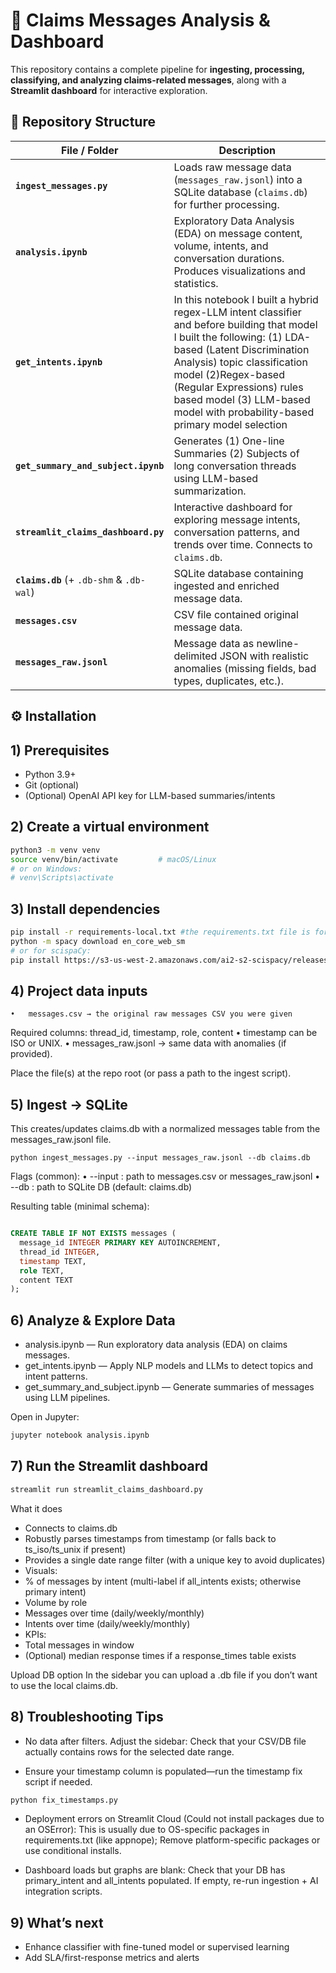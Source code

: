 # 📄 Claims Messages Analysis & Dashboard

This repository contains a complete pipeline for **ingesting, processing, classifying, and analyzing claims-related messages**, along with a **Streamlit dashboard** for interactive exploration.


## 📂 Repository Structure

| File / Folder | Description |
|---------------|-------------|
| **`ingest_messages.py`** | Loads raw message data (`messages_raw.jsonl`) into a SQLite database (`claims.db`) for further processing. |
| **`analysis.ipynb`** | Exploratory Data Analysis (EDA) on message content, volume, intents, and conversation durations. Produces visualizations and statistics. |
| **`get_intents.ipynb`** | In this notebook I built a hybrid regex-LLM intent classifier and before building that model I built the following: (1) LDA-based (Latent Discrimination Analysis) topic classification model (2)Regex-based (Regular Expressions) rules based model (3) LLM-based model with probability-based primary model selection |
| **`get_summary_and_subject.ipynb`** | Generates (1) One-line Summaries  (2) Subjects of long conversation threads using LLM-based summarization. |
| **`streamlit_claims_dashboard.py`** | Interactive dashboard for exploring message intents, conversation patterns, and trends over time. Connects to `claims.db`. |
| **`claims.db`** (+ `.db-shm` & `.db-wal`) | SQLite database containing ingested and enriched message data. |
| **`messages.csv`** | CSV file contained original message data. |
| **`messages_raw.jsonl`** | Message data as newline-delimited JSON with realistic anomalies (missing fields, bad types, duplicates, etc.). |


## ⚙️ Installation

## 1) Prerequisites
- Python 3.9+  
- Git (optional)  
- (Optional) OpenAI API key for LLM-based summaries/intents


## 2) Create a virtual environment
```bash
python3 -m venv venv
source venv/bin/activate         # macOS/Linux
# or on Windows:
# venv\Scripts\activate
```

## 3) Install dependencies
```bash
pip install -r requirements-local.txt #the requirements.txt file is for the streamlit app
python -m spacy download en_core_web_sm
# or for scispaCy:
pip install https://s3-us-west-2.amazonaws.com/ai2-s2-scispacy/releases/v0.5.1/en_core_sci_sm-0.5.1.tar.gz
```

## 4) Project data inputs
	•	messages.csv → the original raw messages CSV you were given
Required columns: thread_id, timestamp, role, content
	•	timestamp can be ISO or UNIX.
	•	messages_raw.jsonl → same data with anomalies (if provided).

Place the file(s) at the repo root (or pass a path to the ingest script).

## 5) Ingest → SQLite

This creates/updates claims.db with a normalized messages table from the messages_raw.jsonl file.


```
python ingest_messages.py --input messages_raw.jsonl --db claims.db
```
Flags (common):
	•	--input : path to messages.csv or messages_raw.jsonl
	•	--db    : path to SQLite DB (default: claims.db)

Resulting table (minimal schema):

```sql

CREATE TABLE IF NOT EXISTS messages (
  message_id INTEGER PRIMARY KEY AUTOINCREMENT,
  thread_id INTEGER,
  timestamp TEXT,
  role TEXT,
  content TEXT
);
```

## 6) Analyze & Explore Data

* analysis.ipynb — Run exploratory data analysis (EDA) on claims messages.
* get_intents.ipynb — Apply NLP models and LLMs to detect topics and intent patterns.
* get_summary_and_subject.ipynb — Generate summaries of messages using LLM pipelines.

Open in Jupyter:

```bash
jupyter notebook analysis.ipynb
```

## 7) Run the Streamlit dashboard

```bash 
streamlit run streamlit_claims_dashboard.py

```

What it does
* Connects to claims.db
* Robustly parses timestamps from timestamp (or falls back to ts_iso/ts_unix if present)
* Provides a single date range filter (with a unique key to avoid duplicates)
* Visuals:
* % of messages by intent (multi-label if all_intents exists; otherwise primary intent)
* Volume by role
* Messages over time (daily/weekly/monthly)
* Intents over time (daily/weekly/monthly)
* KPIs:
* Total messages in window
* (Optional) median response times if a response_times table exists

Upload DB option
In the sidebar you can upload a .db file if you don’t want to use the local claims.db.


## 8) Troubleshooting Tips

* No data after filters. Adjust the sidebar: Check that your CSV/DB file actually contains rows for the selected date range.
  
* Ensure your timestamp column is populated—run the timestamp fix script if needed.
```bash 
python fix_timestamps.py
```
* Deployment errors on Streamlit Cloud (Could not install packages due to an OSError): This is usually due to OS-specific packages in requirements.txt (like appnope); Remove platform-specific packages or use conditional installs.

* Dashboard loads but graphs are blank: Check that your DB has primary_intent and all_intents populated. If empty, re-run ingestion + AI integration scripts.

## 9) What’s next

* Enhance classifier with fine-tuned model or supervised learning
* Add SLA/first-response metrics and alerts

